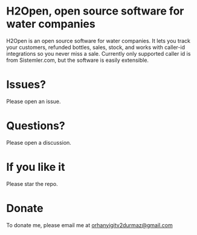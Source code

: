 # H2Open, open source software for water companies
H2Open is an open source software for water companies. It lets you track your customers, refunded bottles, sales, stock, and works with caller-id integrations so you never miss a sale. Currently only supported caller id is from Sistemler.com, but the software is easily extensible.

# Issues?
Please open an issue.

# Questions?
Please open a discussion.

# If you like it
Please star the repo.

# Donate
To donate me, please email me at orhanyigitv2durmaz@gmail.com
